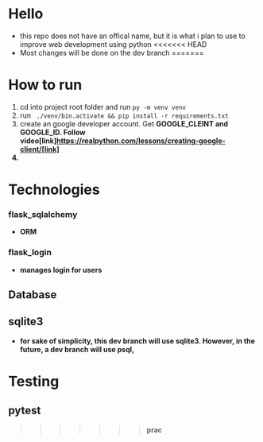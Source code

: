 # Hello
- this repo does not have an offical name, but it is what i plan to use to improve web development using python
<<<<<<< HEAD
- Most changes will be done on the dev branch
=======

# How to run
1. cd into project root folder and run ```py -m venv venv```
2. run ``` ./venv/bin.activate && pip install -r requirements.txt```
3. create an google developer account. Get <b>GOOGLE_CLEINT<b> and <b>GOOGLE_ID<b>. Follow video[link]https://realpython.com/lessons/creating-google-client/[link]
4. 

# Technologies

### flask_sqlalchemy
- ORM 

### flask_login
- manages login for users

## Database
## sqlite3
- for sake of simplicity, this dev branch will use sqlite3. However, in the future, a dev branch will use psql,

# Testing

## pytest
>>>>>>> prac
